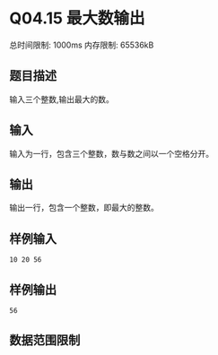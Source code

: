 # Q04.15 最大数输出

总时间限制: 1000ms 内存限制: 65536kB

## 题目描述   

输入三个整数,输出最大的数。

## 输入   

输入为一行，包含三个整数，数与数之间以一个空格分开。

## 输出   

输出一行，包含一个整数，即最大的整数。

## 样例输入

    10 20 56

## 样例输出

    56

## 数据范围限制

